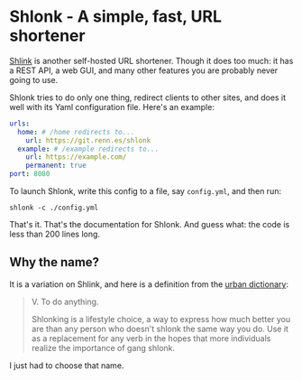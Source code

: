 # Shlonk - A simple, fast, URL shortener

[Shlink](https://shlink.io/) is another self-hosted URL shortener. Though it does too much: it has a REST API, a web GUI, and many other features you are probably never going to use.

Shlonk tries to do only one thing, redirect clients to other sites, and does it well with its Yaml configuration file. Here's an example:

```yaml
urls:
  home: # /home redirects to...
    url: https://git.renn.es/shlonk
  example: # /example redirects to...
    url: https://example.com/
    permanent: true
port: 8080
```

To launch Shlonk, write this config to a file, say `config.yml`, and then run:
```
shlonk -c ./config.yml
```

That's it. That's the documentation for Shlonk. And guess what: the code is less than 200 lines long.


## Why the name?

It is a variation on Shlink, and here is a definition from the [urban dictionary](https://www.urbandictionary.com/define.php?term=Shlonk):

> V. To do anything.
>
> Shlonking is a lifestyle choice, a way to express how much better you are than any person who doesn't shlonk the same way you do. Use it as a replacement for any verb in the hopes that more individuals realize the importance of gang shlonk.

I just had to choose that name.
